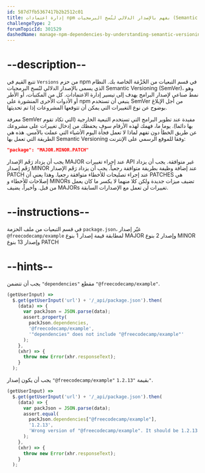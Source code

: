 ```yaml
---
id: 587d7fb5367417b2b2512c01
title: إدارة اعتمادات npm بفهم بالإصدار الدلالي لنُسخ البرمجيات (Semantic Versioning)
challengeType: 2
forumTopicId: 301529
dashedName: manage-npm-dependencies-by-understanding-semantic-versioning
---
```


# --description--

تتبع القيم في `Versions` من حزم npm في قسم التبعيات من الحُزْمَة الخاصة بك. النظام الذي يسمى بالإصدار الدلالي لنُسخ البرمجيات Semantic Versioning (SemVer)، وهو نمط صناعي لإصدار البرامج يهدف إلى تيسير إدارة الاعتمادات. كل من المكتبات، أو الأطر أو الأدوات الأخرى المنشورة على npm ينبغي أن تستخدم SemVer من أجل الإبلاغ بوضوح عن نوع التغييرات التي يمكن أن تتوقعها المشروعات إذا تم تحديثها.

معرفة SemVer مفيدة عند تطوير البرامج التي تستخدم التبعية الخارجية (التي تكاد تقوم بها دائما). يوما ما، فهمك لهذه الأرقام سوف يحفظك من إدخال تغييرات على مشروعك عن طريق الخطأ دون تفهم لماذا لا تعمل فجأة اليوم الأشياء التي عملت بالأمس. هذه هي الطريقة التي تعمل بها Semantic Versioning وفقا للموقع الرسمي على الإنترنت:

```json
"package": "MAJOR.MINOR.PATCH"
```

يجب أن يزداد رَقَم الإصدار MAJOR عند إجراء تغييرات API غير متوافقة. يجب أن يزداد رَقَم إصدار MINOR عند إضافة وظيفة بطريقة متوافقة رجعياً. يجب أن يزداد رَقَم الإصدار PATCH عند إجراء تصليحات للأخطاء متوافقة رجعيا. وهذا يعني أن PATCHES هي إصلاحات للأخطاء و MINORs تضيف ميزات جديدة ولكن كلا منهما لا يكسر ما كان يعمل من قبل. وأخيراً، يضيف MAJORs تغييرات لن تعمل مع الإصدارات السابقة.

# --instructions--

في قسم التبعيات من ملف الحزمة `package.json`، غيّر إصدار `@freecodecamp/example` لمطابقة قيمة إصدار 1 بنوع MAJOR وإصدار 2 بنوع MINOR وإصدار 13 بنوع PATCH

# --hints--

يجب أن تتضمن `"dependencies"` مقطع `"@freecodecamp/example"`.

```js
(getUserInput) =>
  $.get(getUserInput('url') + '/_api/package.json').then(
    (data) => {
      var packJson = JSON.parse(data);
      assert.property(
        packJson.dependencies,
        '@freecodecamp/example',
        '"dependencies" does not include "@freecodecamp/example"'
      );
    },
    (xhr) => {
      throw new Error(xhr.responseText);
    }
  );
```

يجب أن يكون إصدار `"@freecodecamp/example"` بقيمة `"1.2.13"`.

```js
(getUserInput) =>
  $.get(getUserInput('url') + '/_api/package.json').then(
    (data) => {
      var packJson = JSON.parse(data);
      assert.equal(
        packJson.dependencies["@freecodecamp/example"],
        '1.2.13',
        'Wrong version of "@freecodecamp/example". It should be 1.2.13'
      );
    },
    (xhr) => {
      throw new Error(xhr.responseText);
    }
  );
```


